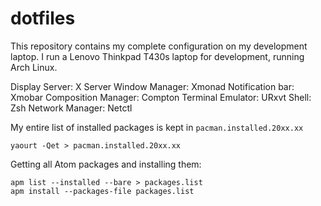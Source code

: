 dotfiles
========

This repository contains my complete configuration on my development laptop. I run a Lenovo Thinkpad T430s laptop for development, running Arch Linux. 

Display Server: X Server
Window Manager: Xmonad
Notification bar: Xmobar
Composition Manager: Compton
Terminal Emulator: URxvt
Shell: Zsh
Network Manager: Netctl

My entire list of installed packages is kept in `pacman.installed.20xx.xx`
```
yaourt -Qet > pacman.installed.20xx.xx
```

Getting all Atom packages and installing them: 
```
apm list --installed --bare > packages.list
apm install --packages-file packages.list
```
